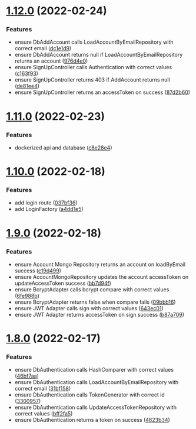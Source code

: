 # [1.12.0](https://github.com/DiegoSalas27/NodeJs-Typescript-TDD-Clean-Architecture-e-SOLID/compare/v1.11.0...v1.12.0) (2022-02-24)


### Features

* ensure DbAddAccount calls LoadAccountByEmailRepository with correct email ([dc1e1d9](https://github.com/DiegoSalas27/NodeJs-Typescript-TDD-Clean-Architecture-e-SOLID/commit/dc1e1d9a1e049784707c22df98b15e3b2f30fa0b))
* ensure DbAddAccount returns null if LoadAccountByEmailRepository returns an account ([976d4e0](https://github.com/DiegoSalas27/NodeJs-Typescript-TDD-Clean-Architecture-e-SOLID/commit/976d4e0cce97ad068c71e8642b5a90c55fc57c5f))
* ensure SignUpController calls Authentication with correct values ([c163f93](https://github.com/DiegoSalas27/NodeJs-Typescript-TDD-Clean-Architecture-e-SOLID/commit/c163f930570efe0e9249ce30b5a8bd8a162c441f))
* ensure SignUpController returns 403 if AddAccount returns null ([de81ee4](https://github.com/DiegoSalas27/NodeJs-Typescript-TDD-Clean-Architecture-e-SOLID/commit/de81ee4cf474d512708b14d26cafbd93fdba4e94))
* ensure SignUpController returns an accessToken on success ([87d2b60](https://github.com/DiegoSalas27/NodeJs-Typescript-TDD-Clean-Architecture-e-SOLID/commit/87d2b601b97c4490b2548b11bf56927273d1b245))



# [1.11.0](https://github.com/DiegoSalas27/NodeJs-Typescript-TDD-Clean-Architecture-e-SOLID/compare/v1.10.0...v1.11.0) (2022-02-23)


### Features

* dockerized api and database ([c8e28e4](https://github.com/DiegoSalas27/NodeJs-Typescript-TDD-Clean-Architecture-e-SOLID/commit/c8e28e4901e03f62f463a6e48ecbe1f801334c02))



# [1.10.0](https://github.com/DiegoSalas27/NodeJs-Typescript-TDD-Clean-Architecture-e-SOLID/compare/v1.9.0...v1.10.0) (2022-02-18)


### Features

* add login route ([037bf36](https://github.com/DiegoSalas27/NodeJs-Typescript-TDD-Clean-Architecture-e-SOLID/commit/037bf36d4f5220c105d636759c7a3e6a702b5ab0))
* add LoginFactory ([a4dd1e5](https://github.com/DiegoSalas27/NodeJs-Typescript-TDD-Clean-Architecture-e-SOLID/commit/a4dd1e57586f9d3bfdfe79e03b70e1199e68fe7d))



# [1.9.0](https://github.com/DiegoSalas27/NodeJs-Typescript-TDD-Clean-Architecture-e-SOLID/compare/v1.8.0...v1.9.0) (2022-02-18)


### Features

* ensure Account Mongo Repository returns an account on loadByEmail success ([c19d499](https://github.com/DiegoSalas27/NodeJs-Typescript-TDD-Clean-Architecture-e-SOLID/commit/c19d49984befa99fd91e9cec836b0e2cac79b7a9))
* ensure AccountMongoRepository updates the account accessToken on updateAccessToken success ([bb7d94f](https://github.com/DiegoSalas27/NodeJs-Typescript-TDD-Clean-Architecture-e-SOLID/commit/bb7d94f4c9d5bd03812564bcc44cc726de9fbc94))
* ensure BcryptAdapter calls bcrypt compare with correct values ([6fe988b](https://github.com/DiegoSalas27/NodeJs-Typescript-TDD-Clean-Architecture-e-SOLID/commit/6fe988b47e164eacd99c9f53f0e692aef5337d25))
* ensure BcryptAdapter returns false when compare fails ([09bbb16](https://github.com/DiegoSalas27/NodeJs-Typescript-TDD-Clean-Architecture-e-SOLID/commit/09bbb162cf2c0ed4ef58557a008d97f9d3123e22))
* ensure JWT Adapter calls sign with correct values ([643ec01](https://github.com/DiegoSalas27/NodeJs-Typescript-TDD-Clean-Architecture-e-SOLID/commit/643ec01df733b00c0a32bfbd3c1c1b744bbc7095))
* ensure JWT Adapter returns accessToken on sign success ([b87a709](https://github.com/DiegoSalas27/NodeJs-Typescript-TDD-Clean-Architecture-e-SOLID/commit/b87a709372073a10a1ecb1934d6397380f721c37))



# [1.8.0](https://github.com/DiegoSalas27/NodeJs-Typescript-TDD-Clean-Architecture-e-SOLID/compare/v1.7.0...v1.8.0) (2022-02-17)


### Features

* ensure DbAuthentication calls HashComparer with correct values ([46bf7aa](https://github.com/DiegoSalas27/NodeJs-Typescript-TDD-Clean-Architecture-e-SOLID/commit/46bf7aa70278b86d74126ccd9e0faf279843146a))
* ensure DbAuthentication calls LoadAccountByEmailRepository with correct email ([31bf158](https://github.com/DiegoSalas27/NodeJs-Typescript-TDD-Clean-Architecture-e-SOLID/commit/31bf1581994f51d3e9323611bfe1060be214949a))
* ensure DbAuthentication calls TokenGenerator with correct id ([3300957](https://github.com/DiegoSalas27/NodeJs-Typescript-TDD-Clean-Architecture-e-SOLID/commit/330095702087fa456e5b595f77b1299dfa0be1e5))
* ensure DbAuthentication calls UpdateAccessTokenRepository with correct values ([bff2fa5](https://github.com/DiegoSalas27/NodeJs-Typescript-TDD-Clean-Architecture-e-SOLID/commit/bff2fa57f0b3a2227618fbd04f2c54052fc11acc))
* ensure DbAuthentication returns a token on success ([4823b34](https://github.com/DiegoSalas27/NodeJs-Typescript-TDD-Clean-Architecture-e-SOLID/commit/4823b34d054e333306a149b886d6d154b0112b29))



